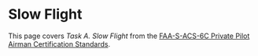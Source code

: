 # Slow Flight

This page covers *Task A. Slow Flight* from the [FAA-S-ACS-6C Private Pilot Airman Certification Standards](https://www.faa.gov/training_testing/testing/acs/private_airplane_acs_6.pdf).

<!--@include: ./docs/src/includes/slow-flight-stalls-spins/slow-flight.md | shift:1-->
